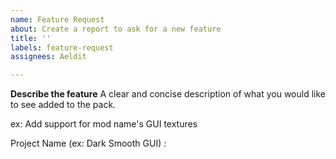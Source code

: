 ```yaml
---
name: Feature Request
about: Create a report to ask for a new feature
title: ''
labels: feature-request
assignees: Aeldit

---
```


**Describe the feature**
A clear and concise description of what you would like to see added to the pack.

ex: Add support for mod name's GUI textures

Project Name (ex: Dark Smooth GUI) :

